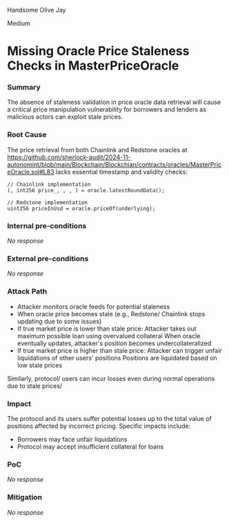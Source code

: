 Handsome Olive Jay

Medium

# Missing Oracle Price Staleness Checks in MasterPriceOracle

### Summary

The absence of staleness validation in price oracle data retrieval will cause a critical price manipulation vulnerability for borrowers and lenders as malicious actors can exploit stale prices.


### Root Cause

The price retrieval from both Chainlink and Redstone oracles at https://github.com/sherlock-audit/2024-11-autonomint/blob/main/Blockchain/Blockchian/contracts/oracles/MasterPriceOracle.sol#L83 lacks essential timestamp and validity checks:
```solidity
// Chainlink implementation
(, int256 price_, , , ) = oracle.latestRoundData();

// Redstone implementation
uint256 priceInUsd = oracle.priceOf(underlying);
```

### Internal pre-conditions

_No response_

### External pre-conditions

_No response_

### Attack Path

- Attacker monitors oracle feeds for potential staleness
- When oracle price becomes stale (e.g., Redstone/ Chainlink stops updating due to some issues)
- If true market price is lower than stale price:
Attacker takes out maximum possible loan using overvalued collateral
When oracle eventually updates, attacker's position becomes undercollateralized
- If true market price is higher than stale price:
Attacker can trigger unfair liquidations of other users' positions
Positions are liquidated based on low stale prices

Similarly, protocol/ users can incur losses even during normal operations due to stale prices/

### Impact

The protocol and its users suffer potential losses up to the total value of positions affected by incorrect pricing. Specific impacts include:

- Borrowers may face unfair liquidations
- Protocol may accept insufficient collateral for loans

### PoC

_No response_

### Mitigation

_No response_
